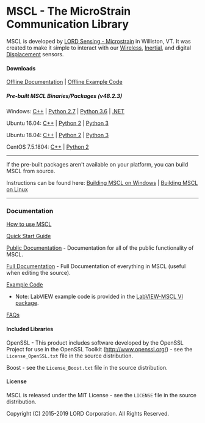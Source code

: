 # MSCL - The MicroStrain Communication Library

MSCL is developed by [LORD Sensing - Microstrain](http://microstrain.com) in Williston, VT. It was created to make it simple to interact with our [Wireless](http://www.microstrain.com/wireless), [Inertial](http://www.microstrain.com/inertial), and digital [Displacement](https://www.microstrain.com/displacement/nodes) sensors.

#### Downloads

[Offline Documentation](https://github.com/LORD-MicroStrain/MSCL/releases/download/v48.2.3/mscl_48.2.3_Documentation.zip) | 
[Offline Example Code](https://github.com/LORD-MicroStrain/MSCL/releases/download/v48.2.3/mscl_48.2.3_Examples.zip)

##### Pre-built MSCL Binaries/Packages (v48.2.3)
Windows:
[C++](https://github.com/LORD-MicroStrain/MSCL/releases/download/v48.2.3/mscl_48.2.3_Windows_C++.zip) | 
[Python 2.7](https://github.com/LORD-MicroStrain/MSCL/releases/download/v48.2.3/mscl_48.2.3_Windows_Python2.7.zip) |
[Python 3.6](https://github.com/LORD-MicroStrain/MSCL/releases/download/v48.2.3/mscl_48.2.3_Windows_Python3.6.zip) |
[.NET](https://github.com/LORD-MicroStrain/MSCL/releases/download/v48.2.3/mscl_48.2.3_Windows_DotNet.zip)

Ubuntu 16.04: 
[C++](https://github.com/LORD-MicroStrain/MSCL/releases/download/v48.2.3/c++-mscl_48.2.3_amd64_ubuntu16.04.deb) |
[Python 2](https://github.com/LORD-MicroStrain/MSCL/releases/download/v48.2.3/python2-mscl_48.2.3_amd64_ubuntu16.04.deb) |
[Python 3](https://github.com/LORD-MicroStrain/MSCL/releases/download/v48.2.3/python3-mscl_48.2.3_amd64_ubuntu16.04.deb)

Ubuntu 18.04: 
[C++](https://github.com/LORD-MicroStrain/MSCL/releases/download/v48.2.3/c++-mscl_48.2.3_amd64_ubuntu18.04.deb) |
[Python 2](https://github.com/LORD-MicroStrain/MSCL/releases/download/v48.2.3/python2-mscl_48.2.3_amd64_ubuntu18.04.deb) |
[Python 3](https://github.com/LORD-MicroStrain/MSCL/releases/download/v48.2.3/python3-mscl_48.2.3_amd64_ubuntu18.04.deb)

CentOS 7.5.1804: 
[C++](https://github.com/LORD-MicroStrain/MSCL/releases/download/v48.2.3/c++-mscl-48.2.3-0.x86_64_centos7.5.1804.rpm) |
[Python 2](https://github.com/LORD-MicroStrain/MSCL/releases/download/v48.2.3/python2-mscl-48.2.3-0.x86_64_centos7.5.1804.rpm)

---

If the pre-built packages aren't available on your platform, you can build MSCL from source.

Instructions can be found here:
[Building MSCL on Windows](https://github.com/LORD-MicroStrain/MSCL/blob/master/BuildScripts/buildReadme_Windows.md) | 
[Building MSCL on Linux](https://github.com/LORD-MicroStrain/MSCL/blob/master/BuildScripts/buildReadme_Linux.md)

---

### Documentation

[How to use MSCL](https://github.com/LORD-MicroStrain/MSCL/blob/master/HowToUseMSCL.md)

[Quick Start Guide](http://lord-microstrain.github.io/MSCL/Documentation/Getting%20Started/index.html)

[Public Documentation](http://lord-microstrain.github.io/MSCL/Documentation/MSCL%20API%20Documentation/index.html) - Documentation for all of the public functionality of MSCL.

[Full Documentation](http://lord-microstrain.github.io/MSCL/Documentation/MSCL%20Documentation/index.html) - Full Documentation of everything in MSCL (useful when editing the source).

[Example Code](https://github.com/LORD-MicroStrain/MSCL/tree/master/MSCL_Examples)
  * Note: LabVIEW example code is provided in the [LabVIEW-MSCL VI package](https://github.com/LORD-MicroStrain/LabVIEW-MSCL).
  
[FAQs](https://github.com/LORD-MicroStrain/MSCL/blob/master/FAQs.md)

#### Included Libraries

OpenSSL - This product includes software developed by the OpenSSL Project for use in the OpenSSL Toolkit (http://www.openssl.org/) - see the `License_OpenSSL.txt` file in the source distribution.

Boost - see the `License_Boost.txt` file in the source distribution.

#### License
MSCL is released under the MIT License - see the `LICENSE` file in the source distribution.

Copyright (C) 2015-2019 LORD Corporation. All Rights Reserved.
